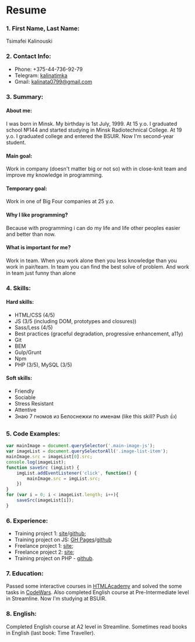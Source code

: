 # Resume

### 1. First Name, Last Name:
Tsimafei Kalinouski

### 2. Contact Info:
- Phone: +375-44-736-92-79
- Telegram: [kalinatimka](https://t.me/kalinatimka)
- Gmail: <kalinata0799@gmail.com>

### 3. Summary:

#### About me:
I was born in Minsk. My birthday is 1st July, 1999. At 15 y.o. I graduated school №144 and started studying in Minsk Radiotechnical College. At 19 y.o. I graduated college and entered the BSUIR. Now I'm second-year student.

#### Main goal:
Work in company (doesn't matter big or not so) with in close-knit team and improve my knowledge in programming.

#### Temporary goal: 
Work in one of Big Four companies at 25 y.o.

#### Why I like programming?
Because with programming i can do my life and life other peoples easier and better than now.

#### What is important for me?
Work in team. When you work alone then you less knowledge than you work in pair/team. In team you can find the best solve of problem. And work in team just funny than alone

### 4. Skills:

#### Hard skills:
- HTML/CSS (4/5)
- JS (3/5 (including DOM, prototypes and closures))
- Sass/Less (4/5)
- Best practices (graceful degradation, progressive enhancement, a11y)
- Git
- BEM
- Gulp/Grunt
- Npm
- PHP (3/5), MySQL (3/5)

#### Soft skills:
- Friendly
- Sociable
- Stress Resistant
- Attentive
- Знаю 7 гномов из Белоснежки по именам (like this skill? Push 👍)

### 5. Code Examples:

```javascript
var mainImage = document.querySelector('.main-image-js');
var imageList = document.querySelectorAll('.image-list-item');
mainImage.src = imageList[0].src;
console.log(imageList);
function saveSrc (imgList) {
    imgList.addEventListener('click', function() {
        mainImage.src = imgList.src;
    })
}
for (var i = 0; i < imageList.length; i++){
    saveSrc(imageList[i]);
}
```

### 6. Experience:
- Training project 1: [site](http://catenergy.kalinatimka.ru)/[github](https://github.com/kalinatimka/cat-energy);
- Training project on JS: [GH Pages](https://kalinatimka.github.io/code-and-magic)/[github](https://github.com/kalinatimka/code-and-magic)
- Freelance project 1: [site](http://freshfish.kalinatimka.ru);
- Freelance project 2: [site](http://gulpproject.kalinatimka.ru);
- Training project on PHP - [github](https://github.com/kalinatimka/yeticave).

### 7. Education: 
Passed some interactive courses in [HTMLAcademy](https://htmlacademy.ru/profile/id873365/achievements) and solved the some tasks in [CodeWars](https://www.codewars.com/users/kalinatimka). Also completed English course at Pre-Intermediate level in Streamline. Now I'm studying at BSUIR.

### 8. English:
Completed English course at A2 level in Streamline. Sometimes read books in English (last book: Time Traveller).